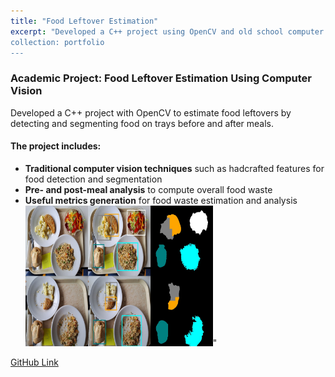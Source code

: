 ```yaml
---
title: "Food Leftover Estimation"
excerpt: "Developed a C++ project using OpenCV and old school computer vision techniques (no deep learning) to estimate food leftovers by detecting and segmenting food in trays before and after meals. The project computes overall food waste and provides useful metrics.<br/>
collection: portfolio
---
```

### Academic Project: Food Leftover Estimation Using Computer Vision

Developed a C++ project with OpenCV to estimate food leftovers by detecting and segmenting food on trays before and after meals.

#### The project includes:
- **Traditional computer vision techniques** such as hadcrafted features for food detection and segmentation
- **Pre- and post-meal analysis** to compute overall food waste
- **Useful metrics generation** for food waste estimation and analysis
<img src='/images/Food Leftover Estimation/Front Image.png' width='300'>"

[GitHub Link](https://github.com/onlynicoo/food_semantic_segmentation_group42)

